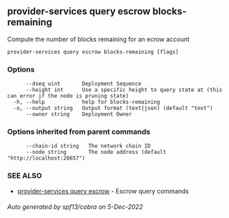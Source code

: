 ## provider-services query escrow blocks-remaining

Compute the number of blocks remaining for an ecrow account

```
provider-services query escrow blocks-remaining [flags]
```

### Options

```
      --dseq uint       Deployment Sequence
      --height int      Use a specific height to query state at (this can error if the node is pruning state)
  -h, --help            help for blocks-remaining
  -o, --output string   Output format (text|json) (default "text")
      --owner string    Deployment Owner
```

### Options inherited from parent commands

```
      --chain-id string   The network chain ID
      --node string       The node address (default "http://localhost:26657")
```

### SEE ALSO

* [provider-services query escrow](provider-services_query_escrow.md)	 - Escrow query commands

###### Auto generated by spf13/cobra on 5-Dec-2022
